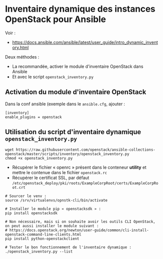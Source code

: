 Inventaire dynamique des instances OpenStack pour Ansible
=========================================================

Voir :
+ https://docs.ansible.com/ansible/latest/user_guide/intro_dynamic_inventory.html

Deux méthodes :
+ La recommandée, activer le module d'inventaire OpenStack dans Ansible
+ Et avec le script `openstack_inventory.py`

## Activation du module d'inventaire OpenStack

Dans la conf ansible (exemple dans le `ansible.cfg`, ajouter :

```
[inventory]
enable_plugins = openstack
```

## Utilisation du script d'inventaire dynamique `openstack_inventory.py`

```
wget https://raw.githubusercontent.com/openstack/ansible-collections-openstack/master/scripts/inventory/openstack_inventory.py
chmod +x openstack_inventory.py
```

+ Récupérer le fichier « openrc » présent dans le conteneur **utility** et mettre le contenue dans le fichier `openstack.rc`
+ Récupérer le certificat SSL, par défaut `/etc/openstack_deploy/pki/roots/ExampleCorpRoot/certs/ExampleCorpRoot.crt`

```
# Sourcer le venv :
source /srv/virtualenvs/opnstk-cli/bin/activate

# Installer le module pip « openstacksdk » :
pip install openstacksdk

# Non nécessaire, mais si on souhaite avoir les outils CLI OpenStack, on peut aussi installer le module suivant :
# https://docs.openstack.org/newton/user-guide/common/cli-install-openstack-command-line-clients.html
pip install python-openstackclient

# Tester le bon fonctionnement de l'inventaire dynamique :
./openstack_inventory.py --list
```
